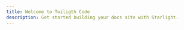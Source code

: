 ```yaml
---
title: Welcome to Twiligth Code
description: Get started building your docs site with Starlight.
---
```


